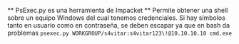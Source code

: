 ** PsExec.py es una herramienta de Impacket **
Permite obtener una shell sobre un equipo Windows del cual tenemos credenciales.
Si hay símbolos tanto en usuario como en contraseña, se deben escapar ya que en bash da problemas
`psexec.py WORKGROUP/s4vitar:s4vitar123\!@10.10.10.10 cmd.exe`

